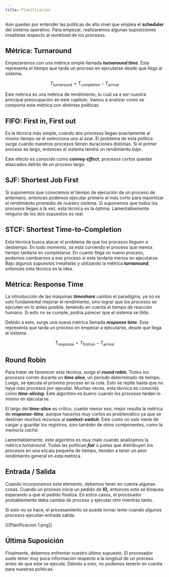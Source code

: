 ```yaml
---
title: Planificación
---
```


Aún quedan por entender las políticas de alto nivel que emplea el **scheduler** del sistema operativo. Para empezar, realizaremos algunas suposiciones irrealistas respecto al *workload* de los procesos.

## Métrica: Turnaround

Empezaremos con una métrica simple llamada ***turnaround time***. Esta representa el tiempo que tarda un proceso en ejecutarse desde que llega al sistema.

$$
T_{\text{turnaround}} = T_{\text{completion}} - T_{\text{arrival}}
$$

Este métrica es una métrica de rendimiento, lo cual va a ser nuestra principal preocupación en este capítulo. Vamos a analizar como se comporta esta métrica con distintas políticas.

## FIFO: First in, First out

Es la técnica más simple, cuando dos procesos llegan exactamente al mismo tiempo se el selecciona uno al azar. El problema de esta política surge cuando nuestros procesos tienen duraciones distintas. Si el primer proceso es largo, entonces el sistema tendrá un rendimiento bajo.

Este efecto es conocido como ***convoy effect***, procesos cortos quedan atascados detrás de un proceso largo.

## SJF: Shortest Job First

Si suponemos que conocemos el tiempo de ejecución de un proceso de antemano, entonces podemos ejecutar primero el más corto para maximizar el rendimiento promedio de nuestro sistema. Si suponemos que todos los procesos llegan a la vez, esta técnica es la óptima. Lamentablemente ninguno de los dos supuestos es real.

## STCF: Shortest Time-to-Completion

Esta técnica busca atacar el problema de que los procesos lleguen a destiempo. En todo momento, se está corriendo el proceso que menos tiempo tardaría en completarse. En cuanto llega un nuevo proceso, podemos cambiarnos a ese proceso si este tardaria menos en ejecutarse. Bajo algunos supuestos irrealistas y utilizando la métrica ***turnaround***, entonces esta técnica es la idea.

## Métrica: Response Time

La introducción de las máquinas ***timeshare*** cambio el paradigma, ya no es solo fundamental mejorar el rendimiento, sino lograr que los procesos se ejecuten en lo antes posible, teniendo en cuenta el tiempo de reacción humano. Si esto no se cumple, podría parecer que el sistema se tildó.

Debido a esto, surge una nueva métrica llamada ***response time***. Esta representa que tarda un proceso en empezar a ejecutarse, desde que llega al sistema.

$$
T_{\text{response}} = T_{\text{firstrun}} - T_{\text{arrival}}
$$

## Round Robin

Para tratar de favorecer esta técnica, surge el ***round robin***. Todos los procesos corren durante un ***time slice***, un periodo determinado de tiempo. Luego, se ejecuta el próximo proceso en la cola. Esto se repite hasta que no haya más procesos por ejecutar. Muchas veces, esta técnica es conocida como ***time-slicing***. Este algoritmo es bueno cuando los procesos tardan lo mismo en ejecutarse.

El largo del **time-slice** es crítico, cuanto menor eso, mejor resulta la métrica de ***response-time***, aunque hacerlos muy cortos es problemático ya que se destinan muchos recursos al ***context-switch***. Este costo no solo viene de cargar y guardar los registros, sino también de otros componentes, como la memoria *caché*.

Lamentablemente, este algoritmo es muy malo cuando analizamos la métrica *turnaround.* Todas las políticas ***fair*** o justas que distribuyen los procesos en una escala pequeña de tiempo, tienden a tener un peor rendimiento general en esta métrica.

## Entrada / Salida

Cuando incorporamos este elemento, debemos tener en cuenta algunas cosas. Cuando un proceso inicia un pedido de **IO,** entonces este se bloquea esperando a que el pedido finaliza. En estos casos, el procesador probablemente deba cambia de proceso y ejecutar otro mientras tanto.

Si esto no se hace, el procesamiento se puede tornar lento cuando algunos procesos ejecutan entrada salida.

![[Planificacion 1.png]]

## Última Suposición

Finalmente, debemos enfrentar nuestro último supuesto. El procesador suele tener muy poca información respecto a la longitud de un proceso antes de que este se ejecute. Debido a esto, no podemos tenerlo en cuenta para nuestras politicas.
